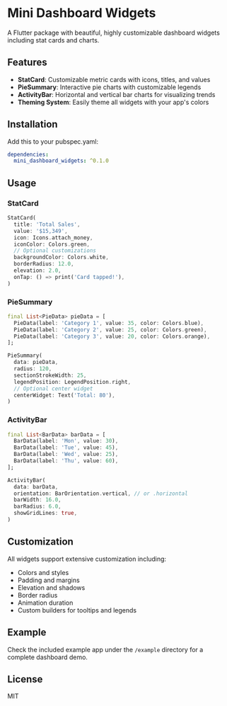# Mini Dashboard Widgets

A Flutter package with beautiful, highly customizable dashboard widgets including stat cards and charts.

## Features

- **StatCard**: Customizable metric cards with icons, titles, and values
- **PieSummary**: Interactive pie charts with customizable legends
- **ActivityBar**: Horizontal and vertical bar charts for visualizing trends
- **Theming System**: Easily theme all widgets with your app's colors

## Installation

Add this to your pubspec.yaml:

```yaml
dependencies:
  mini_dashboard_widgets: ^0.1.0
```

## Usage

### StatCard

```dart
StatCard(
  title: 'Total Sales',
  value: '$15,349',
  icon: Icons.attach_money,
  iconColor: Colors.green,
  // Optional customizations
  backgroundColor: Colors.white,
  borderRadius: 12.0,
  elevation: 2.0,
  onTap: () => print('Card tapped!'),
)
```

### PieSummary

```dart
final List<PieData> pieData = [
  PieData(label: 'Category 1', value: 35, color: Colors.blue),
  PieData(label: 'Category 2', value: 25, color: Colors.green),
  PieData(label: 'Category 3', value: 20, color: Colors.orange),
];

PieSummary(
  data: pieData,
  radius: 120,
  sectionStrokeWidth: 25,
  legendPosition: LegendPosition.right,
  // Optional center widget
  centerWidget: Text('Total: 80'),
)
```

### ActivityBar

```dart
final List<BarData> barData = [
  BarData(label: 'Mon', value: 30),
  BarData(label: 'Tue', value: 45),
  BarData(label: 'Wed', value: 25),
  BarData(label: 'Thu', value: 60),
];

ActivityBar(
  data: barData,
  orientation: BarOrientation.vertical, // or .horizontal
  barWidth: 16.0,
  barRadius: 6.0,
  showGridLines: true,
)
```

## Customization

All widgets support extensive customization including:

- Colors and styles
- Padding and margins
- Elevation and shadows
- Border radius
- Animation duration
- Custom builders for tooltips and legends

## Example

Check the included example app under the `/example` directory for a complete dashboard demo.

## License

MIT
